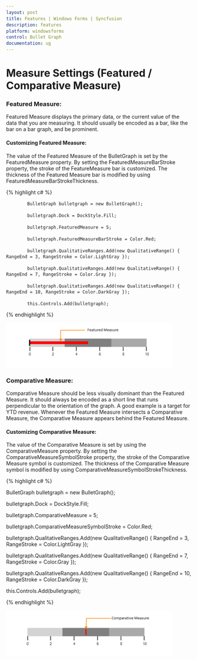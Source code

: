 ```yaml
---
layout: post
title: Features | Windows Forms | Syncfusion
description: features
platform: windowsforms
control: Bullet Graph
documentation: ug
---
```



# Measure Settings (Featured / Comparative Measure)

### Featured Measure:

Featured Measure displays the primary data, or the current value of the data that you are measuring. It should usually be encoded as a bar, like the bar on a bar graph, and be prominent.

#### Customizing Featured Measure:

The value of the Featured Measure of the BulletGraph is set by the FeaturedMeasure property. By setting the FeaturedMeasureBarStroke property, the stroke of the FeatureMeasure bar is customized. The thickness of the Featured Measure bar is modified by using FeaturedMeasureBarStrokeThickness.


{% highlight c# %}

            BulletGraph bulletgraph = new BulletGraph();

            bulletgraph.Dock = DockStyle.Fill;

            bulletgraph.FeaturedMeasure = 5;

            bulletgraph.FeaturedMeasureBarStroke = Color.Red;

            bulletgraph.QualitativeRanges.Add(new QualitativeRange() { RangeEnd = 3, RangeStroke = Color.LightGray });

            bulletgraph.QualitativeRanges.Add(new QualitativeRange() { RangeEnd = 7, RangeStroke = Color.Gray });

            bulletgraph.QualitativeRanges.Add(new QualitativeRange() { RangeEnd = 10, RangeStroke = Color.DarkGray });                    

            this.Controls.Add(bulletgraph);

{% endhighlight %}

![](Features_images/Features_img5.png)

### Comparative Measure:

Comparative Measure should be less visually dominant than the Featured Measure. It should always be encoded as a short line that runs perpendicular to the orientation of the graph. A good example is a target for YTD revenue. Whenever the Featured Measure intersects a Comparative Measure, the Comparative Measure appears behind the Featured Measure.

#### Customizing Comparative Measure:

The value of the Comparative Measure is set by using the ComparativeMeasure property. By setting the ComparativeMeasureSymbolStroke property, the stroke of the Comparative Measure symbol is customized. The thickness of the Comparative Measure symbol is modified by using ComparativeMeasureSymbolStrokeThickness.

{% highlight c# %}

BulletGraph bulletgraph = new BulletGraph();

bulletgraph.Dock = DockStyle.Fill;

bulletgraph.ComparativeMeasure = 5;

bulletgraph.ComparativeMeasureSymbolStroke = Color.Red;

bulletgraph.QualitativeRanges.Add(new QualitativeRange() { RangeEnd = 3, RangeStroke = Color.LightGray });

bulletgraph.QualitativeRanges.Add(new QualitativeRange() { RangeEnd = 7, RangeStroke = Color.Gray });

bulletgraph.QualitativeRanges.Add(new QualitativeRange() { RangeEnd = 10, RangeStroke = Color.DarkGray });                    

this.Controls.Add(bulletgraph);

{% endhighlight %}

![](Features_images/Features_img6.png)